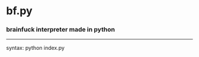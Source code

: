 <h1>bf.py</h1>
<h3>brainfuck interpreter made in python</h3>

---

syntax: python index.py <filename>
